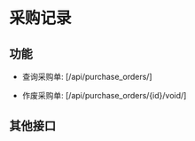 # 采购记录


## 功能

- 查询采购单:
[/api/purchase_orders/]

- 作废采购单:
[/api/purchase_orders/{id}/void/]


## 其他接口
